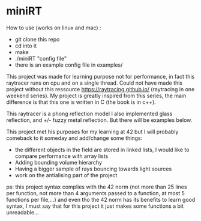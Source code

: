 # miniRT

How to use (works on linux and mac) :
- git clone this repo
- cd into it
- make
- ./miniRT "config file"
- there is an example config file in examples/


This project was made for learning purpose not for performance, in fact this raytracer runs on cpu and on a single thread.
Could not have made this project without this ressource https://raytracing.github.io/ (raytracing in one weekend series).
My project is greatly inspired from this series, the main difference is that this one is written in C (the book is in c++).

This raytracer is a phong reflection model I also implemented glass reflection, and +/- fuzzy metal reflection. 
But there will be examples below.

This project met his purposes for my learning at 42 but I will probably comeback to it someday and add/change some things:
- the different objects in the field are stored in linked lists, I would like to compare performance with array lists
- Adding bounding volume hierarchy
- Having a bigger sample of rays bouncing towards light sources
- work on the antialising part of the project



ps: this project syntax complies with the 42 norm (not more than 25 lines per function, not more than 4 arguments passed to a function, at most 5 functions per file,...) and even tho the 42 norm has its benefits to learn good syntax, I must say that for this project it just makes some functions a bit unreadable...
